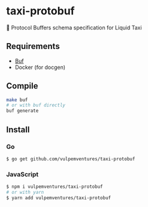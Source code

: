 # taxi-protobuf
📃 Protocol Buffers schema specification for Liquid Taxi

## Requirements

* [Buf](https://buf.build)
* Docker (for docgen)


## Compile

```bash
make buf
# or with buf directly
buf generate
```

## Install

### Go 

```sh
$ go get github.com/vulpemventures/taxi-protobuf
```

### JavaScript 

```sh
$ npm i vulpemventures/taxi-protobuf
# or with yarn
$ yarn add vulpemventures/taxi-protobuf
```